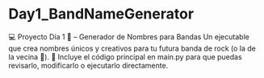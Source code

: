 # Day1_BandNameGenerator
💻 Proyecto Día 1 🎸 – Generador de Nombres para Bandas
Un ejecutable que crea nombres únicos y creativos para tu futura banda de rock (o la de la vecina 🤘).
📂 Incluye el código principal en main.py para que puedas revisarlo, modificarlo o ejecutarlo directamente.
